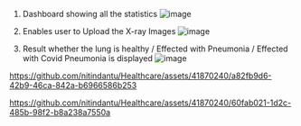 1. Dashboard showing all the statistics
![image](https://github.com/nitindantu/Healthcare/assets/41870240/7ca26032-1da7-4ac2-8a14-fb9d1b4f9035)

2. Enables user to Upload the X-ray Images
![image](https://github.com/nitindantu/Healthcare/assets/41870240/595fa825-2425-400c-bb0e-2f15e8804329)

3. Result whether the lung is healthy / Effected with Pneumonia / Effected with Covid Pneumonia is displayed
![image](https://github.com/nitindantu/Healthcare/assets/41870240/8bb8d1f9-9257-4841-8e64-4c64329cf9a3)


https://github.com/nitindantu/Healthcare/assets/41870240/a82fb9d6-42b9-46ca-842a-b6966586b253



https://github.com/nitindantu/Healthcare/assets/41870240/60fab021-1d2c-485b-98f2-b8a238a7550a





